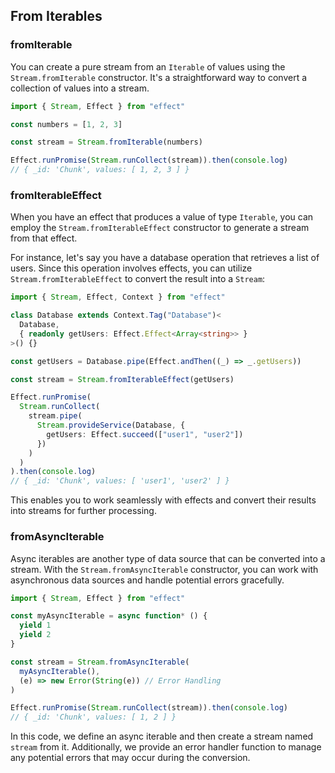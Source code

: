 ## From Iterables

### fromIterable

You can create a pure stream from an `Iterable` of values using the `Stream.fromIterable` constructor. It's a straightforward way to convert a collection of values into a stream.

```ts twoslash
import { Stream, Effect } from "effect"

const numbers = [1, 2, 3]

const stream = Stream.fromIterable(numbers)

Effect.runPromise(Stream.runCollect(stream)).then(console.log)
// { _id: 'Chunk', values: [ 1, 2, 3 ] }
```

### fromIterableEffect

When you have an effect that produces a value of type `Iterable`, you can employ the `Stream.fromIterableEffect` constructor to generate a stream from that effect.

For instance, let's say you have a database operation that retrieves a list of users. Since this operation involves effects, you can utilize `Stream.fromIterableEffect` to convert the result into a `Stream`:

```ts twoslash
import { Stream, Effect, Context } from "effect"

class Database extends Context.Tag("Database")<
  Database,
  { readonly getUsers: Effect.Effect<Array<string>> }
>() {}

const getUsers = Database.pipe(Effect.andThen((_) => _.getUsers))

const stream = Stream.fromIterableEffect(getUsers)

Effect.runPromise(
  Stream.runCollect(
    stream.pipe(
      Stream.provideService(Database, {
        getUsers: Effect.succeed(["user1", "user2"])
      })
    )
  )
).then(console.log)
// { _id: 'Chunk', values: [ 'user1', 'user2' ] }
```

This enables you to work seamlessly with effects and convert their results into streams for further processing.

### fromAsyncIterable

Async iterables are another type of data source that can be converted into a stream. With the `Stream.fromAsyncIterable` constructor, you can work with asynchronous data sources and handle potential errors gracefully.

```ts twoslash
import { Stream, Effect } from "effect"

const myAsyncIterable = async function* () {
  yield 1
  yield 2
}

const stream = Stream.fromAsyncIterable(
  myAsyncIterable(),
  (e) => new Error(String(e)) // Error Handling
)

Effect.runPromise(Stream.runCollect(stream)).then(console.log)
// { _id: 'Chunk', values: [ 1, 2 ] }
```

In this code, we define an async iterable and then create a stream named `stream` from it. Additionally, we provide an error handler function to manage any potential errors that may occur during the conversion.
